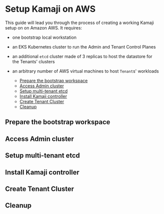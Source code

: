 # Setup Kamaji on AWS
This guide will lead you through the process of creating a working Kamaji setup on on Amazon AWS. It requires:

- one bootstrap local workstation
- an EKS Kubernetes cluster to run the Admin and Tenant Control Planes
- an additional `etcd` cluster made of 3 replicas to host the datastore for the Tenants' clusters
- an arbitrary number of AWS virtual machines to host `Tenant`s' workloads

  * [Prepare the bootstrap workspace](#prepare-the-bootstrap-workspace)
  * [Access Admin cluster](#access-admin-cluster)
  * [Setup multi-tenant etcd](#setup-multi-tenant-etcd)
  * [Install Kamaji controller](#install-kamaji-controller)
  * [Create Tenant Cluster](#create-tenant-cluster)
  * [Cleanup](#cleanup)

## Prepare the bootstrap workspace

## Access Admin cluster

## Setup multi-tenant etcd

## Install Kamaji controller

## Create Tenant Cluster

## Cleanup